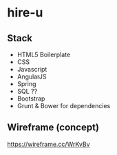 # hire-u

## Stack
* HTML5 Boilerplate
* CSS
* Javascript
* AngularJS
* Spring
* SQL ??
* Bootstrap
* Grunt & Bower for dependencies

## Wireframe (concept)
https://wireframe.cc/WrKvBv